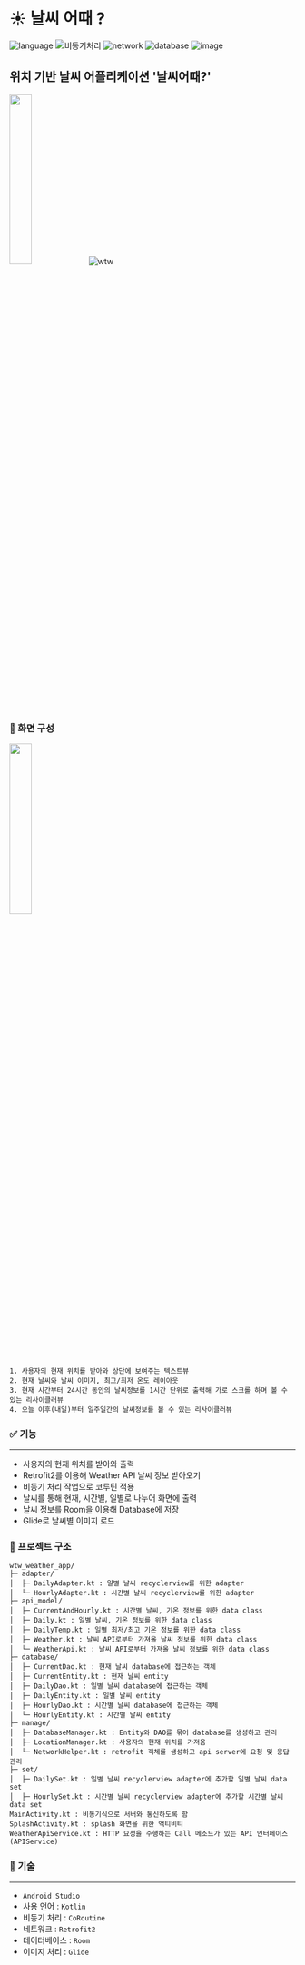 
# ☀️ 날씨 어때 ?

![language](https://img.shields.io/badge/language-Kotlin-9cf)
![비동기처리](https://img.shields.io/badge/%EB%B9%84%EB%8F%99%EA%B8%B0%EC%B2%98%EB%A6%AC-CoRoutine-6054d1)
![network](https://img.shields.io/badge/network-Retrofit2-yellow)
![database](https://img.shields.io/badge/database-Room-d9fff8)
![image](https://img.shields.io/badge/image-Glide-edfcd2)
## 위치 기반 날씨 어플리케이션 '날씨어때?'

<img src="https://user-images.githubusercontent.com/57751515/120882526-6e2c3000-c613-11eb-8f7a-7b794c3ac99d.png" width="27.7%">![wtw](https://user-images.githubusercontent.com/57751515/116548614-71a30c00-a92f-11eb-8aa1-75c450a55017.gif)

### :iphone: 화면 구성

<img src="https://user-images.githubusercontent.com/57751515/120883685-9323a180-c619-11eb-945e-feffcce4f649.png" width="27.7%">

    1. 사용자의 현재 위치를 받아와 상단에 보여주는 텍스트뷰
    2. 현재 날씨와 날씨 이미지, 최고/최저 온도 레이아웃
    3. 현재 시간부터 24시간 동안의 날씨정보를 1시간 단위로 출력해 가로 스크롤 하며 볼 수 있는 리사이클러뷰
    4. 오늘 이후(내일)부터 일주일간의 날씨정보를 볼 수 있는 리사이클러뷰

### ✅ 기능
--------------------------------------
- 사용자의 현재 위치를 받아와 출력
- Retrofit2를 이용해 Weather API 날씨 정보 받아오기
- 비동기 처리 작업으로 코루틴 적용
- 날씨를 통해 현재, 시간별, 일별로 나누어 화면에 출력
- 날씨 정보를 Room을 이용해 Database에 저장
- Glide로 날씨별 이미지 로드

### 📁 프로젝트 구조
```
wtw_weather_app/
├─ adapter/
│  ├─ DailyAdapter.kt : 일별 날씨 recyclerview를 위한 adapter
│  └─ HourlyAdapter.kt : 시간별 날씨 recyclerview를 위한 adapter
├─ api_model/
│  ├─ CurrentAndHourly.kt : 시간별 날씨, 기온 정보를 위한 data class
│  ├─ Daily.kt : 일별 날씨, 기온 정보를 위한 data class
│  ├─ DailyTemp.kt : 일별 최저/최고 기온 정보를 위한 data class
│  ├─ Weather.kt : 날씨 API로부터 가져올 날씨 정보를 위한 data class
│  └─ WeatherApi.kt : 날씨 API로부터 가져올 날씨 정보를 위한 data class
├─ database/
│  ├─ CurrentDao.kt : 현재 날씨 database에 접근하는 객체
│  ├─ CurrentEntity.kt : 현재 날씨 entity
│  ├─ DailyDao.kt : 일별 날씨 database에 접근하는 객체
│  ├─ DailyEntity.kt : 일별 날씨 entity
│  ├─ HourlyDao.kt : 시간별 날씨 database에 접근하는 객체
│  └─ HourlyEntity.kt : 시간별 날씨 entity
├─ manage/
│  ├─ DatabaseManager.kt : Entity와 DAO를 묶어 database를 생성하고 관리
│  ├─ LocationManager.kt : 사용자의 현재 위치를 가져옴
│  └─ NetworkHelper.kt : retrofit 객체를 생성하고 api server에 요청 및 응답 관리
├─ set/
│  ├─ DailySet.kt : 일별 날씨 recyclerview adapter에 추가할 일별 날씨 data set
│  ├─ HourlySet.kt : 시간별 날씨 recyclerview adapter에 추가할 시간별 날씨 data set
MainActivity.kt : 비동기식으로 서버와 통신하도록 함
SplashActivity.kt : splash 화면을 위한 액티비티
WeatherApiService.kt : HTTP 요청을 수행하는 Call 메소드가 있는 API 인터페이스(APIService)
```

### 🛶 기술
--------------------------------------
- `Android Studio`
- 사용 언어 : `Kotlin`
- 비동기 처리 : `CoRoutine`
- 네트워크 : `Retrofit2`
- 데이터베이스 : `Room`
- 이미지 처리 : `Glide`
